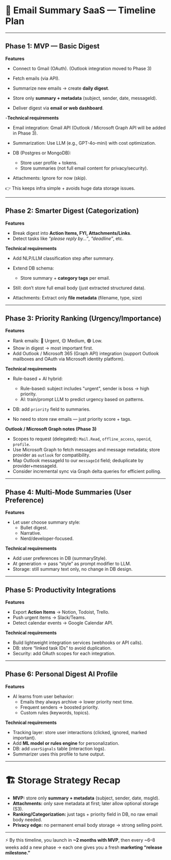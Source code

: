 # 📆 Email Summary SaaS — Timeline Plan

---

## **Phase 1: MVP — Basic Digest**

**Features**

- Connect to Gmail (OAuth). (Outlook integration moved to Phase 3)
- Fetch emails (via API).

- Summarize new emails → create **daily digest**.
- Store only **summary + metadata** (subject, sender, date, messageId).
- Deliver digest via **email or web dashboard**.

-**Technical requirements**

- Email integration: Gmail API (Outlook / Microsoft Graph API will be added in Phase 3).
- Summarization: Use LLM (e.g., GPT-4o-mini) with cost optimization.
- DB (Postgres or MongoDB):
  - Store user profile + tokens.
  - Store summaries (not full email content for privacy/security).

- Attachments: Ignore for now (skip).

👉 This keeps infra simple + avoids huge data storage issues.

---

## **Phase 2: Smarter Digest (Categorization)**

**Features**

- Break digest into **Action Items, FYI, Attachments/Links**.
- Detect tasks like _“please reply by…”_, _“deadline”_, etc.

**Technical requirements**

- Add NLP/LLM classification step after summary.
- Extend DB schema:
  - Store summary + **category tags** per email.

- Still: don’t store full email body (just extracted structured data).
- Attachments: Extract only **file metadata** (filename, type, size)

---

## **Phase 3: Priority Ranking (Urgency/Importance)**

**Features**

- Rank emails: 🔴 Urgent, 🟡 Medium, 🟢 Low.
- Show in digest → most important first.
- Add Outlook / Microsoft 365 (Graph API) integration (support Outlook mailboxes and OAuth via Microsoft identity platform).

**Technical requirements**

- Rule-based + AI hybrid:
  - Rule-based: subject includes "urgent", sender is boss → high priority.
  - AI: train/prompt LLM to predict urgency based on patterns.

- DB: add `priority` field to summaries.
- No need to store raw emails — just priority score + tags.

**Outlook / Microsoft Graph notes (Phase 3)**

- Scopes to request (delegated): `Mail.Read`, `offline_access`, `openid`, `profile`.
- Use Microsoft Graph to fetch messages and message metadata; store provider as `outlook` for compatibility.
- Map Outlook messageId to our `messageId` field; deduplicate by provider+messageId.
- Consider incremental sync via Graph delta queries for efficient polling.

---

## **Phase 4: Multi-Mode Summaries (User Preference)**

**Features**

- Let user choose summary style:
  - Bullet digest.
  - Narrative.
  - Nerd/developer-focused.

**Technical requirements**

- Add user preferences in DB (summaryStyle).
- At generation → pass “style” as prompt modifier to LLM.
- Storage: still summary text only, no change in DB design.

---

## **Phase 5: Productivity Integrations**

**Features**

- Export **Action Items** → Notion, Todoist, Trello.
- Push urgent items → Slack/Teams.
- Detect calendar events → Google Calendar API.

**Technical requirements**

- Build lightweight integration services (webhooks or API calls).
- DB: store “linked task IDs” to avoid duplication.
- Security: add OAuth scopes for each integration.

---

## **Phase 6: Personal Digest AI Profile**

**Features**

- AI learns from user behavior:
  - Emails they always archive → lower priority next time.
  - Frequent senders → boosted priority.
  - Custom rules (keywords, topics).

**Technical requirements**

- Tracking layer: store user interactions (clicked, ignored, marked important).
- Add **ML model or rules engine** for personalization.
- DB: add `userSignals` table (interaction logs).
- Summarizer uses this profile to tune output.

---

# 🏗️ Storage Strategy Recap

- **MVP:** store only **summary + metadata** (subject, sender, date, msgId).
- **Attachments:** only save metadata at first; later allow optional storage (S3).
- **Ranking/Categorization:** just tags + priority field in DB, no raw email body needed.
- **Privacy edge:** no permanent email body storage → strong selling point.

---

⚡ By this timeline, you launch in **\~2 months with MVP**, then every \~6–8 weeks add a new phase → each one gives you a fresh **marketing “release milestone.”**
